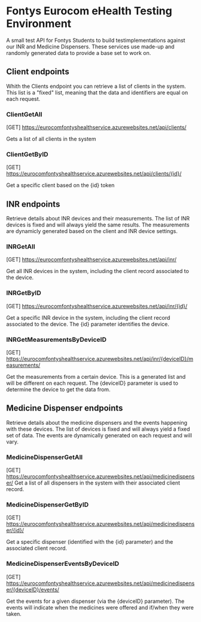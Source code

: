 # Fontys Eurocom eHealth Testing Environment
A small test API for Fontys Students to build testimplementations against our INR and Medicine Dispensers. These services use made-up and randomly generated data to provide a base set to work on.

## Client endpoints
Whith the Clients endpoint you can retrieve a list of clients in the system. This list is a "fixed" list, meaning that the data and identifiers are equal on each request.

### ClientGetAll
[GET] https://eurocomfontyshealthservice.azurewebsites.net/api/clients/

Gets a list of all clients in the system

### ClientGetByID
[GET] https://eurocomfontyshealthservice.azurewebsites.net/api/clients/{id}/

Get a specific client based on the {id} token


## INR endpoints
Retrieve details about INR devices and their measurements. The list of INR devices is fixed and will always yield the same results. The measurements are dynamicly generated based on the client and INR device settings.

### INRGetAll
[GET] https://eurocomfontyshealthservice.azurewebsites.net/api/inr/

Get all INR devices in the system, including the client record associated to the device.

### INRGetByID
[GET] https://eurocomfontyshealthservice.azurewebsites.net/api/inr/{id}/

Get a specific INR device in the system, including the client record associated to the device. The {id} parameter identifies the device.

### INRGetMeasurementsByDeviceID
[GET] https://eurocomfontyshealthservice.azurewebsites.net/api/inr/{deviceID}/measurements/

Get the measurements from a certain device. This is a generated list and will be different on each request. The {deviceID} parameter is used to determine the device to get the data from.

## Medicine Dispenser endpoints
Retrieve details about the medicine dispensers and the events happening with these devices. The list of devices is fixed and will always yield a fixed set of data. The events are dynamically generated on each request and will vary.

### MedicineDispenserGetAll
[GET] https://eurocomfontyshealthservice.azurewebsites.net/api/medicinedispenser/
Get a list of all dispensers in the system with their associated client record.

### MedicineDispenserGetByID
[GET] https://eurocomfontyshealthservice.azurewebsites.net/api/medicinedispenser/{id}/

Get a specific dispenser (identified with the {id} parameter) and the associated client record.

### MedicineDispenserEventsByDeviceID
[GET] https://eurocomfontyshealthservice.azurewebsites.net/api/medicinedispenser/{deviceID}/events/

Get the events for a given dispenser (via the {deviceID} parameter). The events will indicate when the medicines were offered and if/when they were taken.
